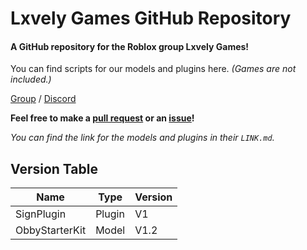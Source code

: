# Lxvely Games GitHub Repository
#### A GitHub repository for the Roblox group Lxvely Games!
You can find scripts for our models and plugins here. *(Games are not included.)*

[Group](https://www.roblox.com/groups/8768440/Lxvely-Games#!/about) / [Discord](https://discord.gg/gXnQsR7su3)

**Feel free to make a [pull request](https://github.com/jacobhumston/LxvelyGames/pulls) or an [issue](https://github.com/jacobhumston/LxvelyGames/issues)!**

*You can find the link for the models and plugins in their `LINK.md`.*

## Version Table
Name | Type | Version
------------ | ------------ | ------------
SignPlugin | Plugin | V1
ObbyStarterKit | Model | V1.2

